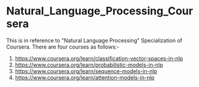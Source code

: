 # Natural_Language_Processing_Coursera

This is in reference to "Natural Language Processing" Specialization of Coursera.
There are four courses as follows:-
1. https://www.coursera.org/learn/classification-vector-spaces-in-nlp
2. https://www.coursera.org/learn/probabilistic-models-in-nlp
3. https://www.coursera.org/learn/sequence-models-in-nlp
4. https://www.coursera.org/learn/attention-models-in-nlp
